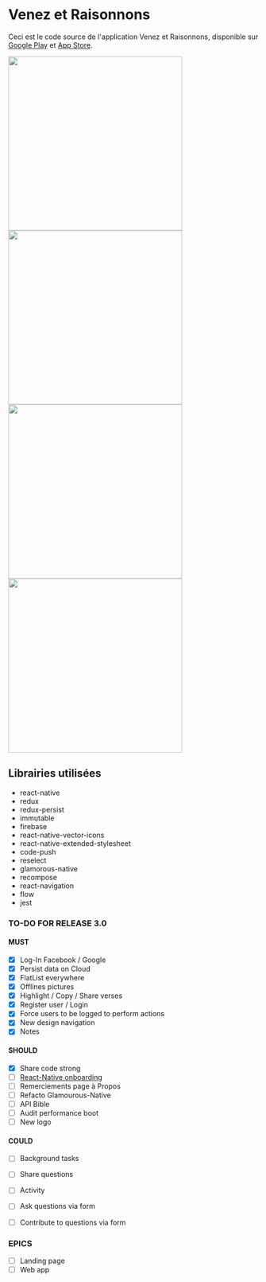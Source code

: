 # Venez et Raisonnons

Ceci est le code source de l'application Venez et Raisonnons, disponible sur [Google Play](https://play.google.com/store/apps/details?id=com.pleadapp) et [App Store](https://itunes.apple.com/fr/app/venez-et-raisonnons/id1206099949?mt=8).

<img src="https://lh3.googleusercontent.com/wtMIV2jY7KBs-yGCea1h5K6Y_tvX9nzKvKLSCL3Eb3CTix17GJl137yyu0mbGD3xgWs=h900-rw" height="350"> <img src="https://lh3.googleusercontent.com/Wqeo8d3Or3ZGc3Zgq6gek2-3ulxvK41TJ0rrOYheV86DpR6ycVw_h4lWXSOdjvW5m3k=h900-rw" height="350"> <img src="https://lh3.googleusercontent.com/W9MV5Hm6HwznayTXwAoKdDq7ap5eBpkL4rMSzv_kFLCt56BQqsADKk-QfHnsBZo7wcQ=h900-rw" height="350"> <img src="https://lh3.googleusercontent.com/Td0hYi7EZetYBujzrjgdmhulEth1s_tOaDY21oMHjNCNdCbuVc7bFtWGJcCVN-jFSIzA=h900-rw" height="350">

## Librairies utilisées
- react-native
- redux
- redux-persist
- immutable
- firebase
- react-native-vector-icons
- react-native-extended-stylesheet
- code-push
- reselect
- glamorous-native
- recompose
- react-navigation
- flow
- jest

### TO-DO FOR RELEASE 3.0

#### MUST
- [x] Log-In Facebook / Google
- [x] Persist data on Cloud
- [x] FlatList everywhere
- [x] Offlines pictures
- [x] Highlight / Copy / Share verses
- [x] Register user / Login
- [X] Force users to be logged to perform actions
- [x] New design navigation
- [x] Notes

#### SHOULD
- [x] Share code strong
- [ ] [React-Native onboarding](https://codecanyon.net/item/beonboard-complete-onboarding-template-for-react-native-app/19746395)
- [ ] Remerciements page à Propos
- [ ] Refacto Glamourous-Native
- [ ] API Bible
- [ ] Audit performance boot
- [ ] New logo

#### COULD 
- [ ] Background tasks
- [ ] Share questions

- [ ] Activity
- [ ] Ask questions via form
- [ ] Contribute to questions via form

### EPICS
- [ ] Landing page
- [ ] Web app